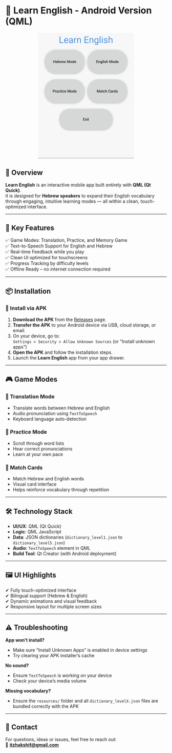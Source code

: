 # 📱 Learn English - Android Version (QML)

<p align="center">
  <img src="LearnEnglish.png" alt="Learn English App" width="300">
</p>

## 📝 Overview

**Learn English** is an interactive mobile app built entirely with **QML (Qt Quick)**.  
It is designed for **Hebrew speakers** to expand their English vocabulary through engaging, intuitive learning modes — all within a clean, touch-optimized interface.

---

## 🚀 Key Features

✅ Game Modes: Translation, Practice, and Memory Game  
✅ Text-to-Speech Support for English and Hebrew  
✅ Real-time Feedback while you play  
✅ Clean UI optimized for touchscreens  
✅ Progress Tracking by difficulty levels  
✅ Offline Ready – no internet connection required  

---

## 📦 Installation

### 📲 Install via APK

1. **Download the APK** from the [Releases](https://github.com/itzhaksh/LearningEnglishApkQML/releases) page.  
2. **Transfer the APK** to your Android device via USB, cloud storage, or email.  
3. On your device, go to:  
   `Settings > Security > Allow Unknown Sources` (or “Install unknown apps”)  
4. **Open the APK** and follow the installation steps.  
5. Launch the **Learn English** app from your app drawer.

---

## 🎮 Game Modes

### 🔹 Translation Mode
- Translate words between Hebrew and English  
- Audio pronunciation using `TextToSpeech`  
- Keyboard language auto-detection  

### 🔹 Practice Mode
- Scroll through word lists  
- Hear correct pronunciations  
- Learn at your own pace  

### 🔹 Match Cards
- Match Hebrew and English words  
- Visual card interface  
- Helps reinforce vocabulary through repetition  

---

## 🛠️ Technology Stack

- **UI/UX**: QML (Qt Quick)  
- **Logic**: QML JavaScript  
- **Data**: JSON dictionaries (`dictionary_level1.json` to `dictionary_level5.json`)  
- **Audio**: `TextToSpeech` element in QML  
- **Build Tool**: Qt Creator (with Android deployment)

---

## 🖼️ UI Highlights

✔ Fully touch-optimized interface  
✔ Bilingual support (Hebrew & English)  
✔ Dynamic animations and visual feedback  
✔ Responsive layout for multiple screen sizes  

---

## ⚠ Troubleshooting

**App won’t install?**
- Make sure “Install Unknown Apps” is enabled in device settings
- Try clearing your APK installer’s cache

**No sound?**
- Ensure `TextToSpeech` is working on your device
- Check your device’s media volume

**Missing vocabulary?**
- Ensure the `resources/` folder and all `dictionary_levelX.json` files are bundled correctly with the APK  

---

## 📧 Contact

For questions, ideas or issues, feel free to reach out:  
📧 **itzhakshif@gmail.com**
